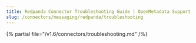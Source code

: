 ```yaml
---
title: Redpanda Connector Troubleshooting Guide | OpenMetadata Support
slug: /connectors/messaging/redpanda/troubleshooting
---
```


{% partial file="/v1.6/connectors/troubleshooting.md" /%}
